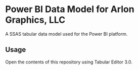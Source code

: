 # Power BI Data Model for Arlon Graphics, LLC
A SSAS tabular data model used for the Power BI platform.

## Usage
Open the contents of this repository using Tabular Editor 3.0.
